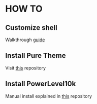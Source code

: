 # HOW TO

## Customize shell
Walkthrough [guide](https://dev.to/raulmar/personaliza-tu-terminal-de-0-a-pro-3map)

## Install Pure Theme
Visit [this](https://github.com/sindresorhus/pure) repository

## Install PowerLevel10k
Manual install explained in [this](https://github.com/romkatv/powerlevel10k#manual) repository


